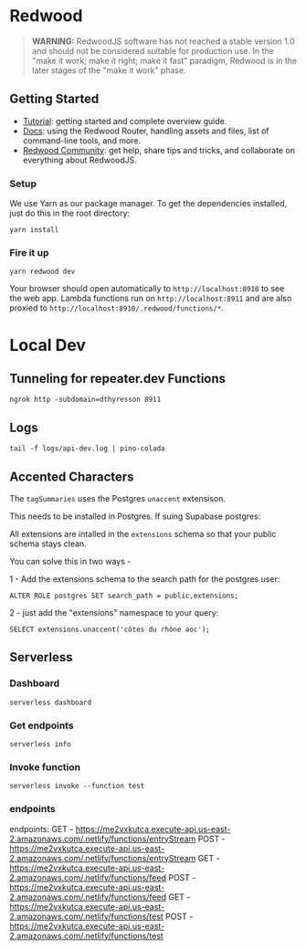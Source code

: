 # Redwood

> **WARNING:** RedwoodJS software has not reached a stable version 1.0 and should not be considered suitable for production use. In the "make it work; make it right; make it fast" paradigm, Redwood is in the later stages of the "make it work" phase.

## Getting Started
- [Tutorial](https://redwoodjs.com/tutorial/welcome-to-redwood): getting started and complete overview guide.
- [Docs](https://redwoodjs.com/docs/introduction): using the Redwood Router, handling assets and files, list of command-line tools, and more.
- [Redwood Community](https://community.redwoodjs.com): get help, share tips and tricks, and collaborate on everything about RedwoodJS.

### Setup

We use Yarn as our package manager. To get the dependencies installed, just do this in the root directory:

```terminal
yarn install
```

### Fire it up

```terminal
yarn redwood dev
```

Your browser should open automatically to `http://localhost:8910` to see the web app. Lambda functions run on `http://localhost:8911` and are also proxied to `http://localhost:8910/.redwood/functions/*`.

# Local Dev

## Tunneling for repeater.dev Functions

`ngrok http -subdomain=dthyresson 8911`

## Logs

`tail -f logs/api-dev.log | pino-colada`


## Accented Characters


The `tagSummaries` uses the Postgres `unaccent` extensison.

This needs to be installed in Postgres. If suing Supabase postgres:

All extensions are intalled in the `extensions` schema so that your public schema stays clean.

You can solve this in two ways -

1 - Add the extensions schema to the search path for the postgres user:

`ALTER ROLE postgres SET search_path = public,extensions;`

2 - just add the "extensions" namespace to your query:

`SELECT extensions.unaccent('côtes du rhône aoc');`


## Serverless

### Dashboard

`serverless dashboard`

### Get endpoints

`serverless info`

### Invoke function

`serverless invoke --function test`


### endpoints

endpoints:
  GET - https://me2vxkutca.execute-api.us-east-2.amazonaws.com/.netlify/functions/entryStream
  POST - https://me2vxkutca.execute-api.us-east-2.amazonaws.com/.netlify/functions/entryStream
  GET - https://me2vxkutca.execute-api.us-east-2.amazonaws.com/.netlify/functions/feed
  POST - https://me2vxkutca.execute-api.us-east-2.amazonaws.com/.netlify/functions/feed
  GET - https://me2vxkutca.execute-api.us-east-2.amazonaws.com/.netlify/functions/test
  POST - https://me2vxkutca.execute-api.us-east-2.amazonaws.com/.netlify/functions/test
